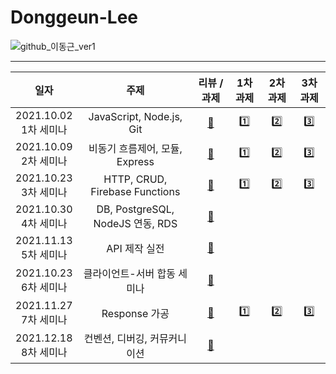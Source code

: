 # Donggeun-Lee

![github_이동근_ver1](https://user-images.githubusercontent.com/29723695/135609734-0432322b-71b5-4dd9-a59f-bdb22eca0e54.png)

---
|일자|주제|리뷰 / 과제|1차 과제|2차 과제|3차 과제|
|:-----:|:-----:|:-----:|:-----:|:-----:|:-----:|
|2021.10.02<br>1차 세미나|JavaScript, Node.js, Git|[📕](./1st-seminar/README.md)|[1️⃣](./1st-seminar/level1)|[2️⃣](./1st-seminar/level2)|[3️⃣](./1st-seminar/level3)|
|2021.10.09<br>2차 세미나|비동기 흐름제어, 모듈, Express|[📕](./2nd-seminar/README.md)|[1️⃣](./2nd-seminar/level1)|[2️⃣](./2nd-seminar/level2-3)|[3️⃣](./2nd-seminar/level2-3)|
|2021.10.23<br>3차 세미나|HTTP, CRUD, Firebase Functions|[📕](./3rd-seminar/README.md)|[1️⃣](./3rd-seminar/level1-2)|[2️⃣](./3rd-seminar/level1-2)|[3️⃣](./3rd-seminar/level3)|
|2021.10.30<br>4차 세미나|DB, PostgreSQL, NodeJS 연동, RDS|[📕](./4th-seminar/README.md)||||
|2021.11.13<br>5차 세미나|API 제작 실전|[📕](./5th-seminar/README.md)||||
|2021.10.23<br>6차 세미나|클라이언트-서버 합동 세미나|[📕](./6th-seminar/README.md)||||
|2021.11.27<br>7차 세미나|Response 가공|[📕](./7th-seminar/README.md)|[1️⃣]()|[2️⃣]()|[3️⃣]()|
|2021.12.18<br>8차 세미나|컨벤션, 디버깅, 커뮤커니이션|[📕](./8th-seminar/README.md)||||